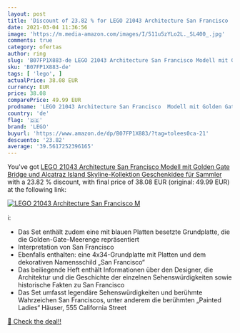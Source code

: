 ```yaml
---
layout: post
title: 'Discount of 23.82 % for LEGO 21043 Architecture San Francisco  M'
date: 2021-03-04 11:36:56
image: 'https://m.media-amazon.com/images/I/511u5zYLo2L._SL400_.jpg'
comments: true
category: ofertas
author: ring
slug: 'B07FP1X883-de LEGO 21043 Architecture San Francisco Modell mit Golden...'
sku: 'B07FP1X883-de'
tags: [ 'lego', ]
actualPrice: 38.08 EUR
currency: EUR
price: 38.08
comparePrice: 49.99 EUR
prodname: 'LEGO 21043 Architecture San Francisco  Modell mit Golden Gate Bridge und Alcatraz Island  Skyline-Kollektion  Geschenkidee für Sammler'
country: 'de'
flag: '🇩🇪'
brand: 'LEGO'
buyurl: 'https://www.amazon.de/dp/B07FP1X883/?tag=tolees0ca-21'
descuento: '23.82'
average: '39.5617252396165'
---
```


You've got [LEGO 21043 Architecture San Francisco  Modell mit Golden Gate Bridge und Alcatraz Island  Skyline-Kollektion  Geschenkidee für Sammler](https://www.amazon.de/dp/B07FP1X883/?tag=tolees0ca-21) with a  23.82 % discount, with final price of 38.08 EUR (original: 49.99 EUR) at the following link:

[![LEGO 21043 Architecture San Francisco  M](https://m.media-amazon.com/images/I/511u5zYLo2L._SL400_.jpg)](https://www.amazon.de/dp/B07FP1X883/?tag=tolees0ca-21)

ℹ️:

- Das Set enthält zudem eine mit blauen Platten besetzte Grundplatte, die die Golden-Gate-Meerenge repräsentiert
- Interpretation von San Francisco
- Ebenfalls enthalten: eine 4x34-Grundplatte mit Platten und dem dekorativen Namensschild „San Francisco“
- Das beiliegende Heft enthält Informationen über den Designer, die Architektur und die Geschichte der einzelnen Sehenswürdigkeiten sowie historische Fakten zu San Francisco
- Das Set umfasst legendäre Sehenswürdigkeiten und berühmte Wahrzeichen San Franciscos, unter anderem die berühmten „Painted Ladies“ Häuser, 555 California Street

[🛒 Check the deal!!](https://www.amazon.de/dp/B07FP1X883/?tag=tolees0ca-21)
